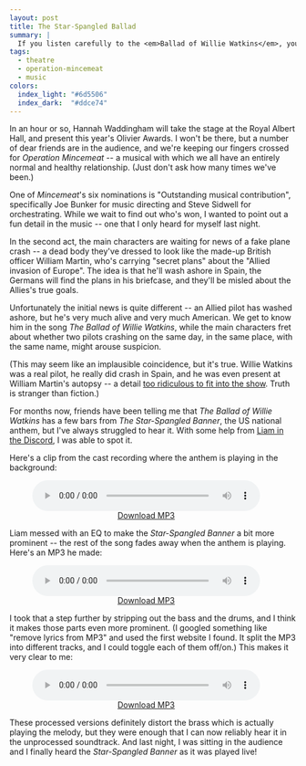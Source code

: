 ```yaml
---
layout: post
title: The Star-Spangled Ballad
summary: |
  If you listen carefully to the <em>Ballad of Willie Watkins</em>, you might hear another song peaking through.
tags:
  - theatre
  - operation-mincemeat
  - music
colors:
  index_light: "#6d5506"
  index_dark:  "#ddce74"
---
```


<!-- Image card: https://www.pexels.com/photo/low-angle-photography-of-american-flag-774316/ -->

In an hour or so, Hannah Waddingham will take the stage at the Royal Albert Hall, and present this year's Olivier Awards.
I won't be there, but a number of dear friends are in the audience, and we're keeping our fingers crossed for *Operation Mincemeat* -- a musical with which we all have an entirely normal and healthy relationship.
(Just don't ask how many times we've been.)

One of *Mincemeat*'s six nominations is "Outstanding musical contribution", specifically Joe Bunker for music directing and Steve Sidwell for orchestrating.
While we wait to find out who's won, I wanted to point out a fun detail in the music -- one that I only heard for myself last night.

In the second act, the main characters are waiting for news of a fake plane crash -- a dead body they've dressed to look like the made-up British officer William Martin, who's carrying "secret plans" about the "Allied invasion of Europe".
The idea is that he'll wash ashore in Spain, the Germans will find the plans in his briefcase, and they'll be misled about the Allies's true goals.

Unfortunately the initial news is quite different -- an Allied pilot has washed ashore, but he's very much alive and very much American.
We get to know him in the song *The Ballad of Willie Watkins*, while the main characters fret about whether two pilots crashing on the same day, in the same place, with the same name, might arouse suspicion.

(This may seem like an implausible coincidence, but it's true.
Willie Watkins was a real pilot, he really did crash in Spain, and he was even present at William Martin's autopsy -- a detail [too ridiculous to fit into the show](https://twitter.com/spitlip/status/1667667754940235778).
Truth is stranger than fiction.)

For months now, friends have been telling me that *The Ballad of Willie Watkins* has a few bars from *The Star-Spangled Banner*, the US national anthem, but I've always struggled to hear it.
With some help from [Liam in the Discord][liam], I was able to spot it.

<style>
  audio {
    width: 100%;
  }

  audio + figcaption {
    margin-top: -1px;
    text-align: center;
  }
</style>

Here's a clip from the cast recording where the anthem is playing in the background:

<figure style="width: 400px;">
  <audio controls src="/files/2024/Star_Spangled_Willie_Watkins_original.mp3"></audio>
  <figcaption>
    <a href="/files/2024/Star_Spangled_Willie_Watkins_original.mp3">Download MP3</a>
  </figcaption>
</figure>

Liam messed with an EQ to make the *Star-Spangled Banner* a bit more prominent -- the rest of the song fades away when the anthem is playing.
Here's an MP3 he made:

<figure style="width: 400px;">
  <audio controls src="/files/2024/Star_Spangled_Willie_Watkins.mp3"></audio>
  <figcaption>
    <a href="/files/2024/Star_Spangled_Willie_Watkins.mp3">Download MP3</a>
  </figcaption>
</figure>

I took that a step further by stripping out the bass and the drums, and I think it makes those parts even more prominent.
(I googled something like "remove lyrics from MP3" and used the first website I found.
It split the MP3 into different tracks, and I could toggle each of them off/on.)
This makes it very clear to me:

<figure style="width: 400px;">
  <audio controls src="/files/2024/Star_Spangled_Willie_Watkins_music.mp3"></audio>
  <figcaption>
    <a href="/files/2024/Star_Spangled_Willie_Watkins_music.mp3">Download MP3</a>
  </figcaption>
</figure>

These processed versions definitely distort the brass which is actually playing the melody, but they were enough that I can now reliably hear it in the unprocessed soundtrack.
And last night, I was sitting in the audience and I finally heard the *Star-Spangled Banner* as it was played live!

[liam]: https://twitter.com/HeLiam3
